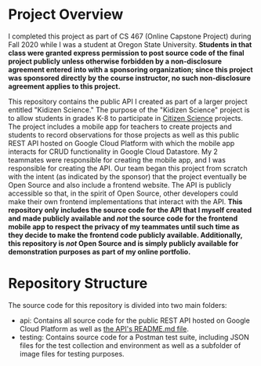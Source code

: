 # Project Overview

I completed this project as part of CS 467 (Online Capstone Project) during Fall 2020 while I was a student at Oregon State University. **Students in that class were granted express permission to post source code of the final project publicly unless otherwise forbidden by a non-disclosure agreement entered into with a sponsoring organization; since this project was sponsored directly by the course instructor, no such non-disclosure agreement applies to this project.**

This repository contains the public API I created as part of a larger project entitled "Kidizen Science." The purpose of the "Kidizen Science" project is to allow students in grades K-8 to participate in [Citizen Science](https://en.wikipedia.org/wiki/Citizen_science) projects. The project includes a mobile app for teachers to create projects and students to record observations for those projects as well as this public REST API hosted on Google Cloud Platform with which the mobile app interacts for CRUD functionality in Google Cloud Datastore. My 2 teammates were responsible for creating the mobile app, and I was responsible for creating the API. Our team began this project from scratch with the intent (as indicated by the sponsor) that the project eventually be Open Source and also include a frontend website. The API is publicly accessible so that, in the spirit of Open Source, other developers could make their own frontend implementations that interact with the API. **This repository only includes the source code for the API that I myself created and made publicly available and _not_ the source code for the frontend mobile app to respect the privacy of my teammates until such time as they decide to make the frontend code publicly available. Additionally, this repository is _not_ Open Source and is simply publicly available for demonstration purposes as part of my online portfolio.**

# Repository Structure

The source code for this repository is divided into two main folders:
- api: Contains all source code for the public REST API hosted on Google Cloud Platform as well as [the API's README.md file](api/README.md).
- testing: Contains source code for a Postman test suite, including JSON files for the test collection and environment as well as a subfolder of image files for testing purposes.